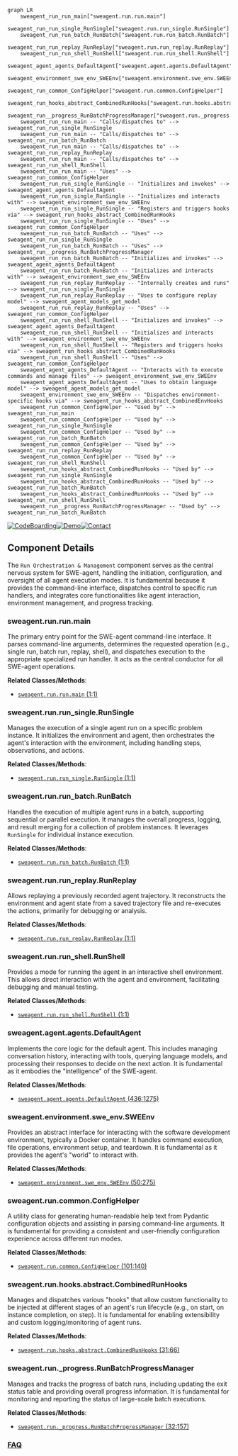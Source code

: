 ```mermaid
graph LR
    sweagent_run_run_main["sweagent.run.run.main"]
    sweagent_run_run_single_RunSingle["sweagent.run.run_single.RunSingle"]
    sweagent_run_run_batch_RunBatch["sweagent.run.run_batch.RunBatch"]
    sweagent_run_run_replay_RunReplay["sweagent.run.run_replay.RunReplay"]
    sweagent_run_run_shell_RunShell["sweagent.run.run_shell.RunShell"]
    sweagent_agent_agents_DefaultAgent["sweagent.agent.agents.DefaultAgent"]
    sweagent_environment_swe_env_SWEEnv["sweagent.environment.swe_env.SWEEnv"]
    sweagent_run_common_ConfigHelper["sweagent.run.common.ConfigHelper"]
    sweagent_run_hooks_abstract_CombinedRunHooks["sweagent.run.hooks.abstract.CombinedRunHooks"]
    sweagent_run__progress_RunBatchProgressManager["sweagent.run._progress.RunBatchProgressManager"]
    sweagent_run_run_main -- "Calls/dispatches to" --> sweagent_run_run_single_RunSingle
    sweagent_run_run_main -- "Calls/dispatches to" --> sweagent_run_run_batch_RunBatch
    sweagent_run_run_main -- "Calls/dispatches to" --> sweagent_run_run_replay_RunReplay
    sweagent_run_run_main -- "Calls/dispatches to" --> sweagent_run_run_shell_RunShell
    sweagent_run_run_main -- "Uses" --> sweagent_run_common_ConfigHelper
    sweagent_run_run_single_RunSingle -- "Initializes and invokes" --> sweagent_agent_agents_DefaultAgent
    sweagent_run_run_single_RunSingle -- "Initializes and interacts with" --> sweagent_environment_swe_env_SWEEnv
    sweagent_run_run_single_RunSingle -- "Registers and triggers hooks via" --> sweagent_run_hooks_abstract_CombinedRunHooks
    sweagent_run_run_single_RunSingle -- "Uses" --> sweagent_run_common_ConfigHelper
    sweagent_run_run_batch_RunBatch -- "Uses" --> sweagent_run_run_single_RunSingle
    sweagent_run_run_batch_RunBatch -- "Uses" --> sweagent_run__progress_RunBatchProgressManager
    sweagent_run_run_batch_RunBatch -- "Initializes and invokes" --> sweagent_agent_agents_DefaultAgent
    sweagent_run_run_batch_RunBatch -- "Initializes and interacts with" --> sweagent_environment_swe_env_SWEEnv
    sweagent_run_run_replay_RunReplay -- "Internally creates and runs" --> sweagent_run_run_single_RunSingle
    sweagent_run_run_replay_RunReplay -- "Uses to configure replay model" --> sweagent_agent_models_get_model
    sweagent_run_run_replay_RunReplay -- "Uses" --> sweagent_run_common_ConfigHelper
    sweagent_run_run_shell_RunShell -- "Initializes and invokes" --> sweagent_agent_agents_DefaultAgent
    sweagent_run_run_shell_RunShell -- "Initializes and interacts with" --> sweagent_environment_swe_env_SWEEnv
    sweagent_run_run_shell_RunShell -- "Registers and triggers hooks via" --> sweagent_run_hooks_abstract_CombinedRunHooks
    sweagent_run_run_shell_RunShell -- "Uses" --> sweagent_run_common_ConfigHelper
    sweagent_agent_agents_DefaultAgent -- "Interacts with to execute commands and manage files" --> sweagent_environment_swe_env_SWEEnv
    sweagent_agent_agents_DefaultAgent -- "Uses to obtain language model" --> sweagent_agent_models_get_model
    sweagent_environment_swe_env_SWEEnv -- "Dispatches environment-specific hooks via" --> sweagent_run_hooks_abstract_CombinedEnvHooks
    sweagent_run_common_ConfigHelper -- "Used by" --> sweagent_run_run_main
    sweagent_run_common_ConfigHelper -- "Used by" --> sweagent_run_run_single_RunSingle
    sweagent_run_common_ConfigHelper -- "Used by" --> sweagent_run_run_batch_RunBatch
    sweagent_run_common_ConfigHelper -- "Used by" --> sweagent_run_run_replay_RunReplay
    sweagent_run_common_ConfigHelper -- "Used by" --> sweagent_run_run_shell_RunShell
    sweagent_run_hooks_abstract_CombinedRunHooks -- "Used by" --> sweagent_run_run_single_RunSingle
    sweagent_run_hooks_abstract_CombinedRunHooks -- "Used by" --> sweagent_run_run_batch_RunBatch
    sweagent_run_hooks_abstract_CombinedRunHooks -- "Used by" --> sweagent_run_run_shell_RunShell
    sweagent_run__progress_RunBatchProgressManager -- "Used by" --> sweagent_run_run_batch_RunBatch
```
[![CodeBoarding](https://img.shields.io/badge/Generated%20by-CodeBoarding-9cf?style=flat-square)](https://github.com/CodeBoarding/CodeBoarding)[![Demo](https://img.shields.io/badge/Try%20our-Demo-blue?style=flat-square)](https://www.codeboarding.org/demo)[![Contact](https://img.shields.io/badge/Contact%20us%20-%20contact@codeboarding.org-lightgrey?style=flat-square)](mailto:contact@codeboarding.org)

## Component Details

The `Run Orchestration & Management` component serves as the central nervous system for SWE-agent, handling the initiation, configuration, and oversight of all agent execution modes. It is fundamental because it provides the command-line interface, dispatches control to specific run handlers, and integrates core functionalities like agent interaction, environment management, and progress tracking.

### sweagent.run.run.main
The primary entry point for the SWE-agent command-line interface. It parses command-line arguments, determines the requested operation (e.g., single run, batch run, replay, shell), and dispatches execution to the appropriate specialized run handler. It acts as the central conductor for all SWE-agent operations.


**Related Classes/Methods**:

- <a href="https://github.com/SWE-agent/SWE-agent/blob/master/sweagent/run/run.py#L1-L1" target="_blank" rel="noopener noreferrer">`sweagent.run.run.main` (1:1)</a>


### sweagent.run.run_single.RunSingle
Manages the execution of a single agent run on a specific problem instance. It initializes the environment and agent, then orchestrates the agent's interaction with the environment, including handling steps, observations, and actions.


**Related Classes/Methods**:

- <a href="https://github.com/SWE-agent/SWE-agent/blob/master/sweagent/run/run_single.py#L1-L1" target="_blank" rel="noopener noreferrer">`sweagent.run.run_single.RunSingle` (1:1)</a>


### sweagent.run.run_batch.RunBatch
Handles the execution of multiple agent runs in a batch, supporting sequential or parallel execution. It manages the overall progress, logging, and result merging for a collection of problem instances. It leverages `RunSingle` for individual instance execution.


**Related Classes/Methods**:

- <a href="https://github.com/SWE-agent/SWE-agent/blob/master/sweagent/run/run_batch.py#L1-L1" target="_blank" rel="noopener noreferrer">`sweagent.run.run_batch.RunBatch` (1:1)</a>


### sweagent.run.run_replay.RunReplay
Allows replaying a previously recorded agent trajectory. It reconstructs the environment and agent state from a saved trajectory file and re-executes the actions, primarily for debugging or analysis.


**Related Classes/Methods**:

- <a href="https://github.com/SWE-agent/SWE-agent/blob/master/sweagent/run/run_replay.py#L1-L1" target="_blank" rel="noopener noreferrer">`sweagent.run.run_replay.RunReplay` (1:1)</a>


### sweagent.run.run_shell.RunShell
Provides a mode for running the agent in an interactive shell environment. This allows direct interaction with the agent and environment, facilitating debugging and manual testing.


**Related Classes/Methods**:

- <a href="https://github.com/SWE-agent/SWE-agent/blob/master/sweagent/run/run_shell.py#L1-L1" target="_blank" rel="noopener noreferrer">`sweagent.run.run_shell.RunShell` (1:1)</a>


### sweagent.agent.agents.DefaultAgent
Implements the core logic for the default agent. This includes managing conversation history, interacting with tools, querying language models, and processing their responses to decide on the next action. It is fundamental as it embodies the "intelligence" of the SWE-agent.


**Related Classes/Methods**:

- <a href="https://github.com/SWE-agent/SWE-agent/blob/master/sweagent/agent/agents.py#L436-L1275" target="_blank" rel="noopener noreferrer">`sweagent.agent.agents.DefaultAgent` (436:1275)</a>


### sweagent.environment.swe_env.SWEEnv
Provides an abstract interface for interacting with the software development environment, typically a Docker container. It handles command execution, file operations, environment setup, and teardown. It is fundamental as it provides the agent's "world" to interact with.


**Related Classes/Methods**:

- <a href="https://github.com/SWE-agent/SWE-agent/blob/master/sweagent/environment/swe_env.py#L50-L275" target="_blank" rel="noopener noreferrer">`sweagent.environment.swe_env.SWEEnv` (50:275)</a>


### sweagent.run.common.ConfigHelper
A utility class for generating human-readable help text from Pydantic configuration objects and assisting in parsing command-line arguments. It is fundamental for providing a consistent and user-friendly configuration experience across different run modes.


**Related Classes/Methods**:

- <a href="https://github.com/SWE-agent/SWE-agent/blob/master/sweagent/run/common.py#L101-L140" target="_blank" rel="noopener noreferrer">`sweagent.run.common.ConfigHelper` (101:140)</a>


### sweagent.run.hooks.abstract.CombinedRunHooks
Manages and dispatches various "hooks" that allow custom functionality to be injected at different stages of an agent's run lifecycle (e.g., on start, on instance completion, on step). It is fundamental for enabling extensibility and custom logging/monitoring of agent runs.


**Related Classes/Methods**:

- <a href="https://github.com/SWE-agent/SWE-agent/blob/master/sweagent/run/hooks/abstract.py#L31-L66" target="_blank" rel="noopener noreferrer">`sweagent.run.hooks.abstract.CombinedRunHooks` (31:66)</a>


### sweagent.run._progress.RunBatchProgressManager
Manages and tracks the progress of batch runs, including updating the exit status table and providing overall progress information. It is fundamental for monitoring and reporting the status of large-scale batch executions.


**Related Classes/Methods**:

- <a href="https://github.com/SWE-agent/SWE-agent/blob/master/sweagent/run/_progress.py#L32-L157" target="_blank" rel="noopener noreferrer">`sweagent.run._progress.RunBatchProgressManager` (32:157)</a>




### [FAQ](https://github.com/CodeBoarding/GeneratedOnBoardings/tree/main?tab=readme-ov-file#faq)